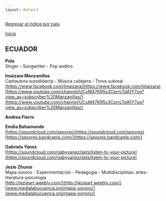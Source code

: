 ```yaml
---
layout: default
---
```


[Regresar al índice por país](./basededatos.html)  

[Inicio](./)  



## ECUADOR  

__Pola__  
Singer - Songwriter - Pop andino  

__Imaizara Manzanillas__  
Cantautora autodidacta - Música callejera - Trova subreal  
[https://www.facebook.com/Imaizara](https://www.facebook.com/Imaizara)  
[https://www.youtube.com/channel/UCxM47KR5s3CprrLTdA1Y7ug?view_as=subscriber%20Manzanillas/](https://www.youtube.com/channel/UCxM47KR5s3CprrLTdA1Y7ug?view_as=subscriber%20Manzanillas/)  

__Andrea Fierro__  

__Emilia Bahamonde__  
[https://soundcloud.com/sexores](https://soundcloud.com/sexores)  
[https://sexores.bandcamp.com/](https://sexores.bandcamp.com/)  

__Gabriela Yánez__  
[https://soundcloud.com/gabyyanez/sets/listen-to-your-picture](https://soundcloud.com/gabyyanez/sets/listen-to-your-picture)  

__Jezie Zhunio__  
Mapa sonoro - Experimentación - Pedagogía - Multidisciplinas: artes-literatura-psicología  
[http://jezieart.weebly.com/](http://jezieart.weebly.com/)  
[www.medialabucuenca.org/mapa-sonoro/](www.medialabucuenca.org/mapa-sonoro/)  
